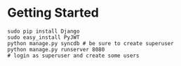 # Getting Started

    sudo pip install Django
    sudo easy_install PyJWT
    python manage.py syncdb # be sure to create superuser
    python manage.py runserver 8080
    # login as superuser and create some users